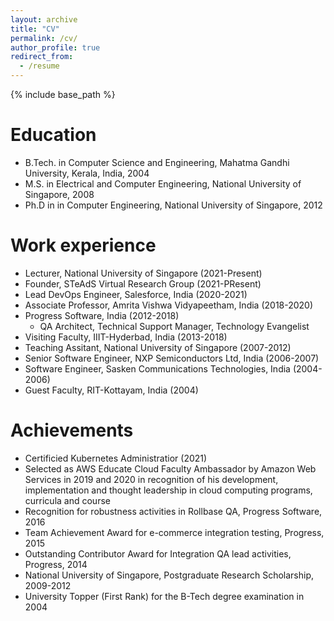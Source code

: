 ```yaml
---
layout: archive
title: "CV"
permalink: /cv/
author_profile: true
redirect_from:
  - /resume
---
```


{% include base_path %}

Education
======
* B.Tech. in Computer Science and Engineering, Mahatma Gandhi University, Kerala, India, 2004
* M.S. in Electrical and Computer Engineering, National University of Singapore, 2008
* Ph.D in in Computer Engineering, National University of Singapore, 2012

Work experience
======
* Lecturer, National University of Singapore (2021-Present)
* Founder, STeAdS Virtual Research Group (2021-PResent)
* Lead DevOps Engineer, Salesforce, India (2020-2021)
* Associate Professor, Amrita Vishwa Vidyapeetham, India (2018-2020)
* Progress Software, India (2012-2018)
  * QA Architect, Technical Support Manager, Technology Evangelist
* Visiting Faculty, IIIT-Hyderbad, India (2013-2018)
* Teaching Assitant, National University of Singapore (2007-2012) 
* Senior Software Engineer, NXP Semiconductors Ltd, India (2006-2007)
* Software Engineer, Sasken Communications Technologies, India (2004-2006)
* Guest Faculty, RIT-Kottayam, India (2004)
  
Achievements
======
* Certificied Kubernetes Administratior (2021)
* Selected as AWS Educate Cloud Faculty Ambassador by Amazon Web Services in 2019 and 2020 in recognition of his development, implementation and thought leadership in cloud computing programs, curricula and course
* Recognition for robustness activities in Rollbase QA, Progress Software, 2016
* Team Achievement Award for e-commerce integration testing, Progress, 2015
* Outstanding Contributor Award for Integration QA lead activities, Progress, 2014
* National University of Singapore, Postgraduate Research Scholarship, 2009-2012
* University Topper (First Rank) for the B-Tech degree examination in 2004
